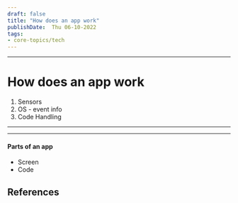 ```yaml
---
draft: false
title: "How does an app work"
publishDate:  Thu 06-10-2022
tags:
- core-topics/tech
---
```



---
# How does an app work

1. Sensors
2. OS - event info
3. Code Handling 
****
---
#### Parts of an app


- Screen
- Code
  

## References
